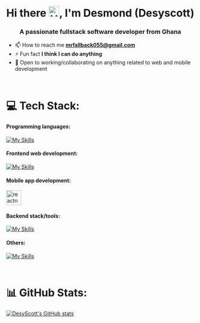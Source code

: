 <h1 align="center">Hi there <img src="https://user-images.githubusercontent.com/1303154/88677602-1635ba80-d120-11ea-84d8-d263ba5fc3c0.gif" width="28px" alt="Hello gif">, I'm Desmond (Desyscott)</h1>
<h3 align="center">A passionate fullstack software developer from Ghana</h3>

- 📫 How to reach me **mrfallback055@gmail.com**
- ⚡ Fun fact **I think I can do anything**
- 💞️ Open to working/collaborating on anything related to web and mobile development
<br>

# 💻 Tech Stack:
<h4 align="left">Programming languages:</h4>

[![My Skills](https://skillicons.dev/icons?i=javascript,typescript,py)](https://skillicons.dev)

<h4 align="left">Frontend web development:</h4>

[![My Skills](https://skillicons.dev/icons?i=html,css,react,nextjs,gatsby,sass,tailwind)](https://skillicons.dev)

<h4 align="left">Mobile app development:</h4>

<a href="https://reactnative.dev/" target="_blank" rel="noreferrer"> <img src="https://reactnative.dev/img/header_logo.svg" alt="reactnative" width="40" height="40"/> </a>

<h4 align="left">Backend stack/tools:</h4>

[![My Skills](https://skillicons.dev/icons?i=nodejs,express,mongodb,firebase)](https://skillicons.dev)   
  
<h4 align="left">Others:</h4>

[![My Skills](https://skillicons.dev/icons?i=git,bash,docker,materialui,vite,vercel,redux,postman,figma,netlify,heroku)](https://skillicons.dev)

<br>

# 📊 GitHub Stats:
[![DesyScott's GitHub stats](https://github-readme-stats.vercel.app/api?username=desyscott&show_icons=true&theme=radical)](https://github.com/anuraghazra/github-readme-stats)<br/>

<!---
desyscott/desyscott is a ✨ special ✨ repository because its `README.md` (this file) appears on your GitHub profile.
You can click the Preview link to take a look at your changes.
--->
